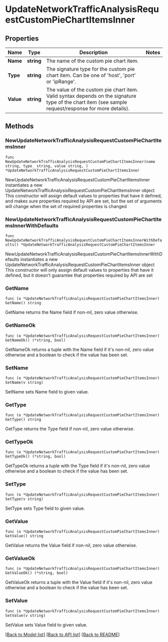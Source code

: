 # UpdateNetworkTrafficAnalysisRequestCustomPieChartItemsInner

## Properties

Name | Type | Description | Notes
------------ | ------------- | ------------- | -------------
**Name** | **string** | The name of the custom pie chart item. | 
**Type** | **string** |     The signature type for the custom pie chart item. Can be one of &#39;host&#39;, &#39;port&#39; or &#39;ipRange&#39;.  | 
**Value** | **string** |     The value of the custom pie chart item. Valid syntax depends on the signature type of the chart item     (see sample request/response for more details).  | 

## Methods

### NewUpdateNetworkTrafficAnalysisRequestCustomPieChartItemsInner

`func NewUpdateNetworkTrafficAnalysisRequestCustomPieChartItemsInner(name string, type_ string, value string, ) *UpdateNetworkTrafficAnalysisRequestCustomPieChartItemsInner`

NewUpdateNetworkTrafficAnalysisRequestCustomPieChartItemsInner instantiates a new UpdateNetworkTrafficAnalysisRequestCustomPieChartItemsInner object
This constructor will assign default values to properties that have it defined,
and makes sure properties required by API are set, but the set of arguments
will change when the set of required properties is changed

### NewUpdateNetworkTrafficAnalysisRequestCustomPieChartItemsInnerWithDefaults

`func NewUpdateNetworkTrafficAnalysisRequestCustomPieChartItemsInnerWithDefaults() *UpdateNetworkTrafficAnalysisRequestCustomPieChartItemsInner`

NewUpdateNetworkTrafficAnalysisRequestCustomPieChartItemsInnerWithDefaults instantiates a new UpdateNetworkTrafficAnalysisRequestCustomPieChartItemsInner object
This constructor will only assign default values to properties that have it defined,
but it doesn't guarantee that properties required by API are set

### GetName

`func (o *UpdateNetworkTrafficAnalysisRequestCustomPieChartItemsInner) GetName() string`

GetName returns the Name field if non-nil, zero value otherwise.

### GetNameOk

`func (o *UpdateNetworkTrafficAnalysisRequestCustomPieChartItemsInner) GetNameOk() (*string, bool)`

GetNameOk returns a tuple with the Name field if it's non-nil, zero value otherwise
and a boolean to check if the value has been set.

### SetName

`func (o *UpdateNetworkTrafficAnalysisRequestCustomPieChartItemsInner) SetName(v string)`

SetName sets Name field to given value.


### GetType

`func (o *UpdateNetworkTrafficAnalysisRequestCustomPieChartItemsInner) GetType() string`

GetType returns the Type field if non-nil, zero value otherwise.

### GetTypeOk

`func (o *UpdateNetworkTrafficAnalysisRequestCustomPieChartItemsInner) GetTypeOk() (*string, bool)`

GetTypeOk returns a tuple with the Type field if it's non-nil, zero value otherwise
and a boolean to check if the value has been set.

### SetType

`func (o *UpdateNetworkTrafficAnalysisRequestCustomPieChartItemsInner) SetType(v string)`

SetType sets Type field to given value.


### GetValue

`func (o *UpdateNetworkTrafficAnalysisRequestCustomPieChartItemsInner) GetValue() string`

GetValue returns the Value field if non-nil, zero value otherwise.

### GetValueOk

`func (o *UpdateNetworkTrafficAnalysisRequestCustomPieChartItemsInner) GetValueOk() (*string, bool)`

GetValueOk returns a tuple with the Value field if it's non-nil, zero value otherwise
and a boolean to check if the value has been set.

### SetValue

`func (o *UpdateNetworkTrafficAnalysisRequestCustomPieChartItemsInner) SetValue(v string)`

SetValue sets Value field to given value.



[[Back to Model list]](../README.md#documentation-for-models) [[Back to API list]](../README.md#documentation-for-api-endpoints) [[Back to README]](../README.md)


